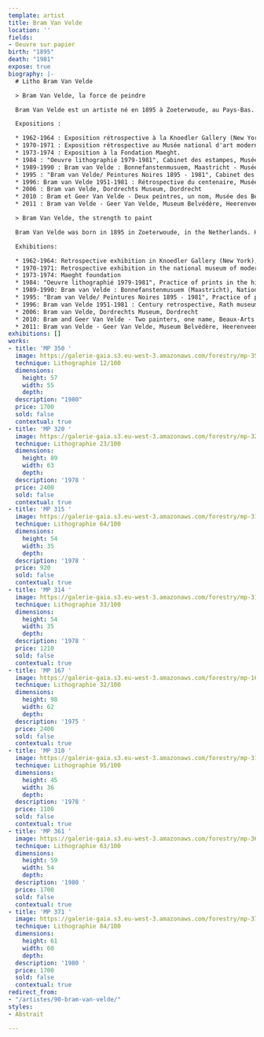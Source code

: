```yaml
---
template: artist
title: Bram Van Velde
location: ''
fields:
- Oeuvre sur papier
birth: "1895"
death: "1981"
expose: true
biography: |-
  # Litho Bram Van Velde

  > Bram Van Velde, la force de peindre

  Bram Van Velde est un artiste né en 1895 à Zoeterwoude, au Pays-Bas. Il est issu de famille pauvre. Autodidacte, il fut attiré très jeune par la peinture. A douze ans, Bram Van Velde travailla comme apprenti au sein d’un atelier de peinture et de décoration. Il fut grandement influencé par les expressionnistes allemands, et reçu à Paris l’influence de Matisse. Dès l’après guerre, l’artiste maîtrisa entièrement le langage plastique, qui caractérisera l’ensemble de ses œuvres. Son vécu et ses ressentis ont matérialisé sa conception de l’espace dans ses œuvres, toutes teintées de sa personnalité. Il est décédé en 1981 à Grimaud.

  Expositions :

  * 1962-1964 : Exposition rétrospective à la Knoedler Gallery (New York), à la Galerie Krugier (Genève) et au Walker Art Center (Minneapolis).
  * 1970-1971 : Exposition rétrospective au Musée national d'art moderne de Paris.
  * 1973-1974 : Exposition à la Fondation Maeght.
  * 1984 : "Oeuvre lithographié 1979-1981", Cabinet des estampes, Musée d'art et d'histoire, Genève, Suisse.
  * 1989-1990 : Bram van Velde : Bonnefanstenmusuem, Maastricht - Musée national d'art moderne, Paris - IVAM, Valencia - Reina Sofia, Madrid
  * 1995 : "Bram van Velde/ Peintures Noires 1895 - 1981", Cabinet des estampes, Musée d'art et d'histoire, Genève, Suisse
  * 1996: Bram van Velde 1951-1981 : Rétrospective du centenaire, Musée Rath, Genève, Suisse
  * 2006 : Bram van Velde, Dordrechts Museum, Dordrecht
  * 2010 : Bram et Geer Van Velde - Deux peintres, un nom, Musée des Beaux-Arts de Lyon, Lyon
  * 2011 : Bram van Velde - Geer Van Velde, Museum Belvédère, Heerenveen

  > Bram Van Velde, the strength to paint

  Bram Van Velde was born in 1895 in Zoeterwoude, in the Netherlands. He came from a poor family. Self-taught, he was drawn to painting at a very young age. At the age of twelve, Bram Van Velde worked as an apprentice in a painting and decoration studio. He was greatly influenced by the German Expressionists, and received the influence of Matisse once he was in Paris. After the war, the artist fully mastered the plastic arts language, which will characterize all his works. His life experiences and his feelings materialized his conception of space in his works, all tinged with his personality. He passed away in 1981 in Grimaud.

  Exhibitions:

  * 1962-1964: Retrospective exhibition in Knoedler Gallery (New York), Gallery Krugier (Geneva) and Walker Art Center (Minneapolis)
  * 1970-1971: Retrospective exhibition in the national museum of modern art (Paris)
  * 1973-1974: Maeght foundation
  * 1984: "Oeuvre lithographié 1979-1981", Practice of prints in the history and arts museum (Geneva)
  * 1989-1990: Bram van Velde : Bonnefanstenmusuem (Maastricht), National museum of modern arts (Paris), IVAM (Valencia), Reina Sofia (Madrid)
  * 1995: "Bram van Velde/ Peintures Noires 1895 - 1981", Practice of prints in the history and arts museum (Geneva)
  * 1996: Bram van Velde 1951-1981 : Century retrospective, Rath museum (Geneva)
  * 2006: Bram van Velde, Dordrechts Museum, Dordrecht
  * 2010: Bram and Geer Van Velde - Two painters, one name, Beaux-Arts museum (Lyon)
  * 2011: Bram van Velde - Geer Van Velde, Museum Belvédère, Heerenveen
exhibitions: []
works:
- title: 'MP 350 '
  image: https://galerie-gaia.s3.eu-west-3.amazonaws.com/forestry/mp-350-12100.jpg
  technique: Lithographie 12/100
  dimensions:
    height: 57
    width: 55
    depth: 
  description: "1980"
  price: 1700
  sold: false
  contextual: true
- title: 'MP 320 '
  image: https://galerie-gaia.s3.eu-west-3.amazonaws.com/forestry/mp-320-23100.jpg
  technique: Lithographie 23/100
  dimensions:
    height: 89
    width: 63
    depth: 
  description: '1978 '
  price: 2400
  sold: false
  contextual: true
- title: 'MP 315 '
  image: https://galerie-gaia.s3.eu-west-3.amazonaws.com/forestry/mp-315-64100.jpg
  technique: Lithographie 64/100
  dimensions:
    height: 54
    width: 35
    depth: 
  description: '1978 '
  price: 920
  sold: false
  contextual: true
- title: 'MP 314 '
  image: https://galerie-gaia.s3.eu-west-3.amazonaws.com/forestry/mp-314-33100.jpg
  technique: Lithographie 33/100
  dimensions:
    height: 54
    width: 35
    depth: 
  description: '1978 '
  price: 1210
  sold: false
  contextual: true
- title: 'MP 167 '
  image: https://galerie-gaia.s3.eu-west-3.amazonaws.com/forestry/mp-167-32100.jpg
  technique: Lithographie 32/100
  dimensions:
    height: 98
    width: 62
    depth: 
  description: '1975 '
  price: 2400
  sold: false
  contextual: true
- title: 'MP 310 '
  image: https://galerie-gaia.s3.eu-west-3.amazonaws.com/forestry/mp-310-95100.jpg
  technique: Lithographie 95/100
  dimensions:
    height: 45
    width: 36
    depth: 
  description: '1978 '
  price: 1100
  sold: false
  contextual: true
- title: 'MP 361 '
  image: https://galerie-gaia.s3.eu-west-3.amazonaws.com/forestry/mp-361-63100.jpg
  technique: Lithographie 63/100
  dimensions:
    height: 59
    width: 54
    depth: 
  description: '1980 '
  price: 1700
  sold: false
  contextual: true
- title: 'MP 371 '
  image: https://galerie-gaia.s3.eu-west-3.amazonaws.com/forestry/mp-371-84100.jpg
  technique: Lithographie 84/100
  dimensions:
    height: 61
    width: 60
    depth: 
  description: '1980 '
  price: 1700
  sold: false
  contextual: true
redirect_from:
- "/artistes/90-bram-van-velde/"
styles:
- Abstrait

---
```

